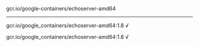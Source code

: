 gcr.io/google-containers/echoserver-amd64 

----
gcr.io/google_containers/echoserver-amd64:1.8 √

gcr.io/google_containers/echoserver-amd64:1.8 √


